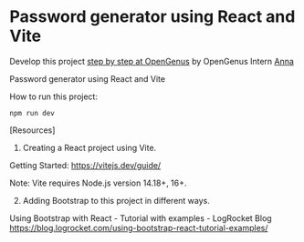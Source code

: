 # Password generator using React and Vite

Develop this project [step by step at OpenGenus](https://iq.opengenus.org/password-generator-using-react/) by OpenGenus Intern [Anna](https://iq.opengenus.org/author/anna-the-trainee/)

Password generator using React and Vite

How to run this project:

```
npm run dev
```

[Resources]

1. Creating a React project using Vite.

Getting Started:
  https://vitejs.dev/guide/

Note: Vite requires Node.js version 14.18+, 16+.


2. Adding Bootstrap to this project in different ways.

Using Bootstrap with React - Tutorial with examples - LogRocket Blog
  https://blog.logrocket.com/using-bootstrap-react-tutorial-examples/

